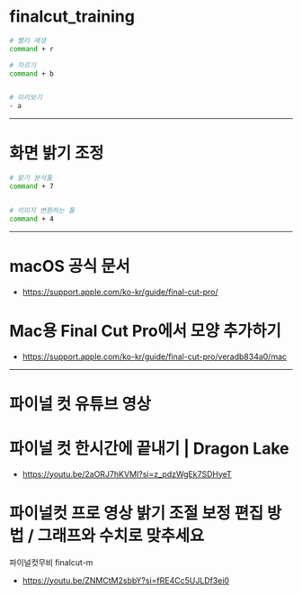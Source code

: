 # finalcut_training



```bash
# 빨리 재생
command + r

# 자르기
command + b


# 미리보기
- a
```

<hr />

# 화면 밝기 조정

```bash
# 밝기 분석툴
command + 7


# 이미지 변환하는 툴
command + 4
```

<hr />

# macOS 공식 문서
- https://support.apple.com/ko-kr/guide/final-cut-pro/

# Mac용 Final Cut Pro에서 모양 추가하기
- https://support.apple.com/ko-kr/guide/final-cut-pro/veradb834a0/mac

<hr />

# 파이널 컷 유튜브 영상

# 파이널 컷 한시간에 끝내기 | Dragon Lake
- https://youtu.be/2aORJ7hKVMI?si=z_pdzWgEk7SDHyeT

#  파이널컷 프로 영상 밝기 조절 보정 편집 방법 / 그래프와 수치로 맞추세요
파이널컷무비 finalcut-m
- https://youtu.be/ZNMCtM2sbbY?si=fRE4Cc5UJLDf3ei0
